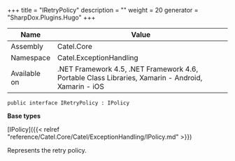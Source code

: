 

+++
title = "IRetryPolicy" 
description = ""
weight = 20
generator = "SharpDox.Plugins.Hugo"
+++

Name|Value
---|---
Assembly|Catel.Core
Namespace|Catel.ExceptionHandling
Available on|.NET Framework 4.5, .NET Framework 4.6, Portable Class Libraries, Xamarin - Android, Xamarin - iOS

```
public interface IRetryPolicy : IPolicy
```

**Base types**

[IPolicy]({{< relref "reference/Catel.Core/Catel/ExceptionHandling/IPolicy.md" >}})

Represents the retry policy.

